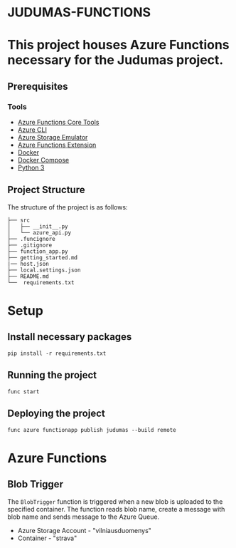 # JUDUMAS-FUNCTIONS

# This project houses Azure Functions necessary for the Judumas project.

## Prerequisites

### Tools
- [Azure Functions Core Tools](https://docs.microsoft.com/en-us/azure/azure-functions/functions-run-local?tabs=windows%2Ccsharp%2Cbash)
- [Azure CLI](https://docs.microsoft.com/en-us/cli/azure/install-azure-cli)
- [Azure Storage Emulator](https://docs.microsoft.com/en-us/azure/storage/common/storage-use-emulator)
- [Azure Functions Extension](https://marketplace.visualstudio.com/items?itemName=ms-azuretools.vscode-azurefunctions)
- [Docker](https://docs.docker.com/get-docker/)
- [Docker Compose](https://docs.docker.com/compose/install/)
- [Python 3](https://www.python.org/downloads)

## Project Structure

The structure of the project is as follows:

```
├── src
│   ├── __init__.py
│   └── azure_api.py
├── .funcignore
├── .gitignore
├── function_app.py
├── getting_started.md
|── host.json
├── local.settings.json
├── README.md
└──  requirements.txt
```

# Setup

## Install necessary packages

```
pip install -r requirements.txt
```

## Running the project

```
func start
```

## Deploying the project

```
func azure functionapp publish judumas --build remote
```

# Azure Functions

## Blob Trigger

The `BlobTrigger` function is triggered when a new blob is uploaded to the specified container. The function reads blob name, create a message with blob name and sends message to the Azure Queue.

- Azure Storage Account - "vilniausduomenys"
- Container - "strava"

